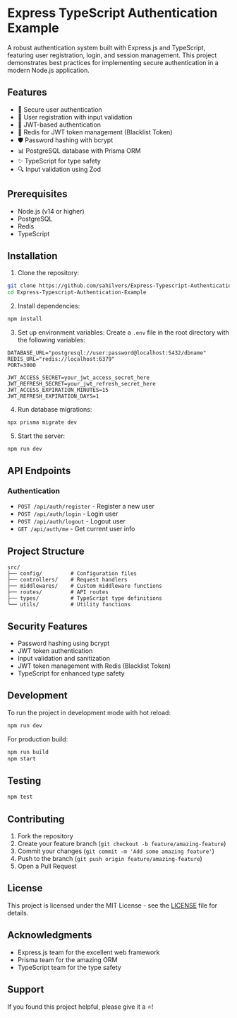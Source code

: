 # Express TypeScript Authentication Example

A robust authentication system built with Express.js and TypeScript, featuring user registration, login, and session management. This project demonstrates best practices for implementing secure authentication in a modern Node.js application.

## Features

- 🔐 Secure user authentication
- 📝 User registration with input validation
- 🔑 JWT-based authentication
- 🔄 Redis for JWT token management (Blacklist Token)
- 🛡️ Password hashing with bcrypt
- 📊 PostgreSQL database with Prisma ORM
- ✨ TypeScript for type safety
- 🔍 Input validation using Zod

## Prerequisites

- Node.js (v14 or higher)
- PostgreSQL
- Redis
- TypeScript

## Installation

1. Clone the repository:
```bash
git clone https://github.com/sahilvers/Express-Typescript-Authentication-Example.git
cd Express-Typescript-Authentication-Example
```

2. Install dependencies:
```bash
npm install
```

3. Set up environment variables:
Create a `.env` file in the root directory with the following variables:
```env
DATABASE_URL="postgresql://user:password@localhost:5432/dbname"
REDIS_URL="redis://localhost:6379"
PORT=3000

JWT_ACCESS_SECRET=your_jwt_access_secret_here
JWT_REFRESH_SECRET=your_jwt_refresh_secret_here
JWT_ACCESS_EXPIRATION_MINUTES=15
JWT_REFRESH_EXPIRATION_DAYS=1

```

4. Run database migrations:
```bash
npx prisma migrate dev
```

5. Start the server:
```bash
npm run dev
```

## API Endpoints

### Authentication
- `POST /api/auth/register` - Register a new user
- `POST /api/auth/login` - Login user
- `POST /api/auth/logout` - Logout user
- `GET /api/auth/me` - Get current user info

## Project Structure

```
src/
├── config/         # Configuration files
├── controllers/    # Request handlers
├── middlewares/    # Custom middleware functions
├── routes/         # API routes
├── types/          # TypeScript type definitions
└── utils/          # Utility functions
```

## Security Features

- Password hashing using bcrypt
- JWT token authentication
- Input validation and sanitization
- JWT token management with Redis (Blacklist Token)
- TypeScript for enhanced type safety

## Development

To run the project in development mode with hot reload:

```bash
npm run dev
```

For production build:

```bash
npm run build
npm start
```

## Testing

```bash
npm test
```

## Contributing

1. Fork the repository
2. Create your feature branch (`git checkout -b feature/amazing-feature`)
3. Commit your changes (`git commit -m 'Add some amazing feature'`)
4. Push to the branch (`git push origin feature/amazing-feature`)
5. Open a Pull Request

## License

This project is licensed under the MIT License - see the [LICENSE](LICENSE) file for details.

## Acknowledgments

- Express.js team for the excellent web framework
- Prisma team for the amazing ORM
- TypeScript team for the type safety

## Support

If you found this project helpful, please give it a ⭐️!
